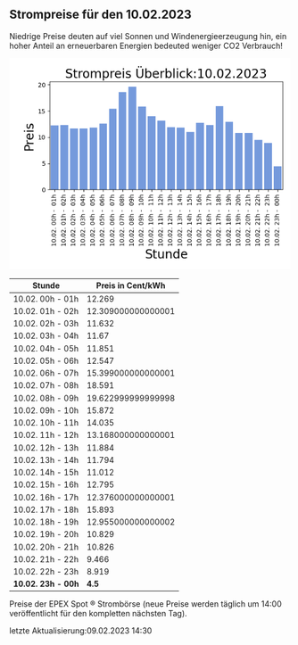 
## Strompreise für den 10.02.2023

Niedrige Preise deuten auf viel Sonnen und Windenergieerzeugung hin, ein hoher Anteil an erneuerbaren Energien bedeuted weniger CO2 Verbrauch!

![Strompreis übersicht](imgs/strompreis_uebersicht.png)

| Stunde | Preis in Cent/kWh |
|---|---|
| 10.02. 00h -  01h | 12.269 | 
| 10.02. 01h -  02h | 12.309000000000001 | 
| 10.02. 02h -  03h | 11.632 | 
| 10.02. 03h -  04h | 11.67 | 
| 10.02. 04h -  05h | 11.851 | 
| 10.02. 05h -  06h | 12.547 | 
| 10.02. 06h -  07h | 15.399000000000001 | 
| 10.02. 07h -  08h | 18.591 | 
| 10.02. 08h -  09h | 19.622999999999998 | 
| 10.02. 09h -  10h | 15.872 | 
| 10.02. 10h -  11h | 14.035 | 
| 10.02. 11h -  12h | 13.168000000000001 | 
| 10.02. 12h -  13h | 11.884 | 
| 10.02. 13h -  14h | 11.794 | 
| 10.02. 14h -  15h | 11.012 | 
| 10.02. 15h -  16h | 12.795 | 
| 10.02. 16h -  17h | 12.376000000000001 | 
| 10.02. 17h -  18h | 15.893 | 
| 10.02. 18h -  19h | 12.955000000000002 | 
| 10.02. 19h -  20h | 10.829 | 
| 10.02. 20h -  21h | 10.826 | 
| 10.02. 21h -  22h | 9.466 | 
| 10.02. 22h -  23h | 8.919 | 
| **10.02. 23h -  00h** | **4.5** | 

Preise der EPEX Spot ® Strombörse (neue Preise werden täglich um 14:00 veröffentlicht für den kompletten nächsten Tag).

letzte Aktualisierung:09.02.2023 14:30